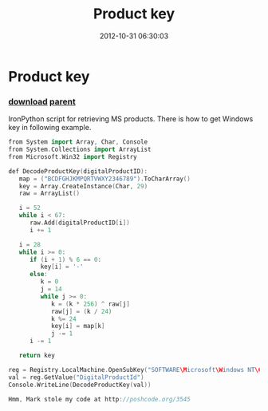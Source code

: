 ﻿---
pid:            3731
parent:         3727
children:       
poster:         greg zakharov
title:          Product key
date:           2012-10-31 06:30:03
description:    IronPython script for retrieving MS products. There is how to get Windows key in following example.
format:         cpp
---

# Product key

### [download](3731.cpp) [parent](3727.md) 

IronPython script for retrieving MS products. There is how to get Windows key in following example.

```cpp
from System import Array, Char, Console
from System.Collections import ArrayList
from Microsoft.Win32 import Registry

def DecodeProductKey(digitalProductID):
   map = ("BCDFGHJKMPQRTVWXY2346789").ToCharArray()
   key = Array.CreateInstance(Char, 29)
   raw = ArrayList()

   i = 52
   while i < 67:
      raw.Add(digitalProductID[i])
      i += 1

   i = 28
   while i >= 0:
      if (i + 1) % 6 == 0:
         key[i] = '-'
      else:
         k = 0
         j = 14
         while j >= 0:
            k = (k * 256) ^ raw[j]
            raw[j] = (k / 24)
            k %= 24
            key[i] = map[k]
            j -= 1
      i -= 1

   return key

reg = Registry.LocalMachine.OpenSubKey("SOFTWARE\Microsoft\Windows NT\CurrentVersion")
val = reg.GetValue("DigitalProductId")
Console.WriteLine(DecodeProductKey(val))

Hmm, Mark stole my code at http://poshcode.org/3545
```

